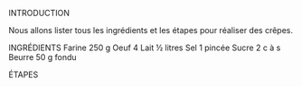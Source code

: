 INTRODUCTION

Nous allons lister tous les ingrédients et les étapes pour réaliser des crêpes.





INGRÉDIENTS
Farine 250 g
Oeuf 4
Lait ½ litres
Sel 1 pincée
Sucre 2 c à s
Beurre 50 g fondu




ÉTAPES